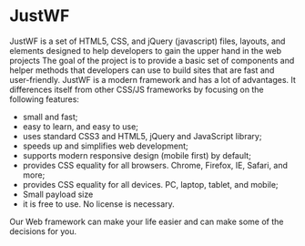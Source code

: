 # JustWF
JustWF is a set of HTML5, CSS, and jQuery (javascript) files, layouts, and elements designed to help developers to gain the upper hand in the web projects
The goal of the project is to provide a basic set of components and helper methods that developers can use to build sites that are fast and user-friendly. JustWF is a modern framework and has a lot of  advantages. It  differences itself from other CSS/JS frameworks by focusing on the following features:
- small and fast;
- easy to learn, and easy to use;
- uses standard CSS3 and HTML5, jQuery and JavaScript library;
- speeds up and simplifies web development;
- supports modern responsive design (mobile first) by default;
- provides CSS equality for all browsers. Chrome, Firefox, IE, Safari, and more;
- provides CSS equality for all devices. PC, laptop, tablet, and mobile;
- Small payload size
-  it is free to use. No license is necessary.

Our Web framework can make your life easier and can make some of the decisions for you.  
